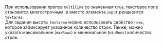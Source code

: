 При использовании пропса `multiline` со значением `true`,
текстовое поле становится многострочным, 
а вместо элемента `input` рендерится `textarea`.
<br />
Для задания высоты `textarea` можно использовать свойство `rows`, 
которое зафиксирует указанное количество строк. 
Также, можно указать максимальное (`maxRows`) и минимальное (`minRows`) количество строк.